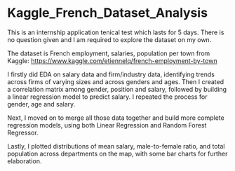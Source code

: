 # Kaggle_French_Dataset_Analysis
This is an internship application tenical test which lasts for 5 days.
There is no question given and I am required to explore the dataset on my own.

The dataset is French employment, salaries, population per town from Kaggle: https://www.kaggle.com/etiennelq/french-employment-by-town

I firstly did EDA on salary data and firm/industry data, identifying trends across firms of varying sizes and across genders and ages.
Then I created a correlation matrix among gender, position and salary, followed by building a linear regression model to predict salary. I repeated the process for gender, age and salary.

Next, I moved on to merge all those data together and build more complete regression models, using both Linear Regression and Random Forest Regressor.

Lastly, I plotted distributions of mean salary, male-to-female ratio, and total population across departments on the map, with some bar charts for further elaboration.


